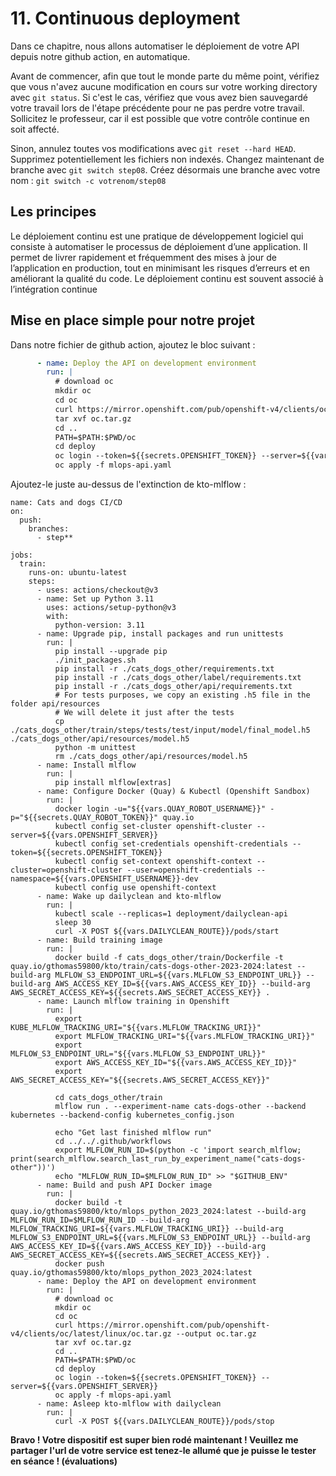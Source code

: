 # 11. Continuous deployment

Dans ce chapitre, nous allons automatiser le déploiement de votre API depuis notre github action, en automatique.

Avant de commencer, afin que tout le monde parte du même point, vérifiez que vous n'avez aucune modification en
cours sur votre working directory avec `git status`.
Si c'est le cas, vérifiez que vous avez bien sauvegardé votre travail lors de l'étape précédente pour ne pas perdre
votre travail.
Sollicitez le professeur, car il est possible que votre contrôle continue en soit affecté.

Sinon, annulez toutes vos modifications avec `git reset --hard HEAD`. Supprimez potentiellement les fichiers
non indexés.
Changez maintenant de branche avec `git switch step08`.
Créez désormais une branche avec votre nom : `git switch -c votrenom/step08`

## Les principes

Le déploiement continu est une pratique de développement logiciel qui consiste à automatiser le processus 
de déploiement d’une application. Il permet de livrer rapidement et fréquemment des mises à jour de l’application 
en production, tout en minimisant les risques d’erreurs et en améliorant la qualité du code. Le déploiement 
continu est souvent associé à l’intégration continue

## Mise en place simple pour notre projet

Dans notre fichier de github action, ajoutez le bloc suivant : 
```yaml
      - name: Deploy the API on development environment
        run: |
          # download oc
          mkdir oc
          cd oc
          curl https://mirror.openshift.com/pub/openshift-v4/clients/oc/latest/linux/oc.tar.gz --output oc.tar.gz
          tar xvf oc.tar.gz
          cd ..
          PATH=$PATH:$PWD/oc
          cd deploy
          oc login --token=${{secrets.OPENSHIFT_TOKEN}} --server=${{vars.OPENSHIFT_SERVER}}
          oc apply -f mlops-api.yaml
```

Ajoutez-le juste au-dessus de l'extinction de kto-mlflow : 
```
name: Cats and dogs CI/CD
on: 
  push:
    branches:
      - step**

jobs:
  train:
    runs-on: ubuntu-latest
    steps:
      - uses: actions/checkout@v3
      - name: Set up Python 3.11
        uses: actions/setup-python@v3
        with:
          python-version: 3.11
      - name: Upgrade pip, install packages and run unittests
        run: |
          pip install --upgrade pip
          ./init_packages.sh
          pip install -r ./cats_dogs_other/requirements.txt
          pip install -r ./cats_dogs_other/label/requirements.txt
          pip install -r ./cats_dogs_other/api/requirements.txt
          # For tests purposes, we copy an existing .h5 file in the folder api/resources
          # We will delete it just after the tests
          cp ./cats_dogs_other/train/steps/tests/test/input/model/final_model.h5 ./cats_dogs_other/api/resources/model.h5 
          python -m unittest
          rm ./cats_dogs_other/api/resources/model.h5
      - name: Install mlflow
        run: |
          pip install mlflow[extras]
      - name: Configure Docker (Quay) & Kubectl (Openshift Sandbox)
        run: |
          docker login -u="${{vars.QUAY_ROBOT_USERNAME}}" -p="${{secrets.QUAY_ROBOT_TOKEN}}" quay.io
          kubectl config set-cluster openshift-cluster --server=${{vars.OPENSHIFT_SERVER}}
          kubectl config set-credentials openshift-credentials --token=${{secrets.OPENSHIFT_TOKEN}}
          kubectl config set-context openshift-context --cluster=openshift-cluster --user=openshift-credentials --namespace=${{vars.OPENSHIFT_USERNAME}}-dev
          kubectl config use openshift-context
      - name: Wake up dailyclean and kto-mlflow
        run: |
          kubectl scale --replicas=1 deployment/dailyclean-api
          sleep 30
          curl -X POST ${{vars.DAILYCLEAN_ROUTE}}/pods/start
      - name: Build training image
        run: |
          docker build -f cats_dogs_other/train/Dockerfile -t quay.io/gthomas59800/kto/train/cats-dogs-other-2023-2024:latest --build-arg MLFLOW_S3_ENDPOINT_URL=${{vars.MLFLOW_S3_ENDPOINT_URL}} --build-arg AWS_ACCESS_KEY_ID=${{vars.AWS_ACCESS_KEY_ID}} --build-arg AWS_SECRET_ACCESS_KEY=${{secrets.AWS_SECRET_ACCESS_KEY}} .
      - name: Launch mlflow training in Openshift
        run: |
          export KUBE_MLFLOW_TRACKING_URI="${{vars.MLFLOW_TRACKING_URI}}"
          export MLFLOW_TRACKING_URI="${{vars.MLFLOW_TRACKING_URI}}"
          export MLFLOW_S3_ENDPOINT_URL="${{vars.MLFLOW_S3_ENDPOINT_URL}}"
          export AWS_ACCESS_KEY_ID="${{vars.AWS_ACCESS_KEY_ID}}" 
          export AWS_SECRET_ACCESS_KEY="${{secrets.AWS_SECRET_ACCESS_KEY}}"
          
          cd cats_dogs_other/train
          mlflow run . --experiment-name cats-dogs-other --backend kubernetes --backend-config kubernetes_config.json

          echo "Get last finished mlflow run"
          cd ../../.github/workflows
          export MLFLOW_RUN_ID=$(python -c 'import search_mlflow; print(search_mlflow.search_last_run_by_experiment_name("cats-dogs-other"))') 
          echo "MLFLOW_RUN_ID=$MLFLOW_RUN_ID" >> "$GITHUB_ENV"
      - name: Build and push API Docker image
        run: |
          docker build -t quay.io/gthomas59800/kto/mlops_python_2023_2024:latest --build-arg MLFLOW_RUN_ID=$MLFLOW_RUN_ID --build-arg MLFLOW_TRACKING_URI=${{vars.MLFLOW_TRACKING_URI}} --build-arg MLFLOW_S3_ENDPOINT_URL=${{vars.MLFLOW_S3_ENDPOINT_URL}} --build-arg AWS_ACCESS_KEY_ID=${{vars.AWS_ACCESS_KEY_ID}} --build-arg AWS_SECRET_ACCESS_KEY=${{secrets.AWS_SECRET_ACCESS_KEY}} .
          docker push quay.io/gthomas59800/kto/mlops_python_2023_2024:latest
      - name: Deploy the API on development environment
        run: |
          # download oc
          mkdir oc
          cd oc
          curl https://mirror.openshift.com/pub/openshift-v4/clients/oc/latest/linux/oc.tar.gz --output oc.tar.gz
          tar xvf oc.tar.gz
          cd ..
          PATH=$PATH:$PWD/oc
          cd deploy
          oc login --token=${{secrets.OPENSHIFT_TOKEN}} --server=${{vars.OPENSHIFT_SERVER}}
          oc apply -f mlops-api.yaml
      - name: Asleep kto-mlflow with dailyclean
        run: |
          curl -X POST ${{vars.DAILYCLEAN_ROUTE}}/pods/stop

```

**Bravo ! Votre dispositif est super bien rodé maintenant ! Veuillez me partager l'url de votre service est tenez-le
allumé que je puisse le tester en séance ! (évaluations)**